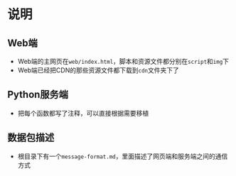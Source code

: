# 说明

## Web端

- Web端的主网页在`web/index.html`，脚本和资源文件都分别在`script`和`img`下
- Web端已经把CDN的那些资源文件都下载到`cdn`文件夹下了

## Python服务端

- 把每个函数都写了注释，可以直接根据需要移植

## 数据包描述

- 根目录下有一个`message-format.md`，里面描述了网页端和服务端之间的通信方式
